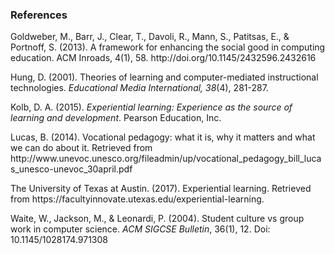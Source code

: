 <head>
    <link rel="stylesheet" href="main.css">
</head>
<body>
    <h3>References</h3>
    <p>Goldweber, M., Barr, J., Clear, T., Davoli, R., Mann, S., Patitsas, E., & Portnoff, S. (2013). A framework for enhancing the social good in computing education. ACM Inroads, 4(1), 58. http://doi.org/10.1145/2432596.2432616</p>
    <p>Hung, D. (2001). Theories of learning and computer-mediated instructional technologies. <em>Educational Media International, 38</em>(4), 281-287. </p>
    <p>Kolb, D. A. (2015). <em>Experiential learning: Experience as the source of learning and development</em>. Pearson Education, Inc.</p>
    <p>Lucas, B. (2014). Vocational pedagogy: what it is, why it matters and what we can do about it. Retrieved from http://www.unevoc.unesco.org/fileadmin/up/vocational_pedagogy_bill_lucas_unesco-unevoc_30april.pdf </p>
    <p>The University of Texas at Austin. (2017). Experiential learning. Retrieved from https://facultyinnovate.utexas.edu/experiential-learning.
    <p>Waite, W., Jackson, M., & Leonardi, P. (2004). Student culture vs group work in computer science. <em>ACM SIGCSE Bulletin</em>, 36(1), 12. Doi: 10.1145/1028174.971308</p>